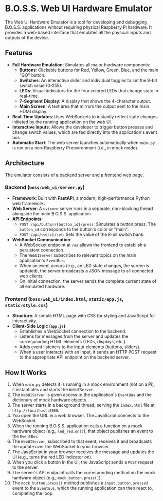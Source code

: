 # B.O.S.S. Web UI Hardware Emulator

The Web UI Hardware Emulator is a tool for developing and debugging B.O.S.S. applications without requiring physical Raspberry Pi hardware. It provides a web-based interface that emulates all the physical inputs and outputs of the device.

## Features

- **Full Hardware Emulation**: Simulates all major hardware components:
  - **Buttons**: Clickable buttons for Red, Yellow, Green, Blue, and the main "GO" button.
  - **Switches**: An interactive slider and individual toggles to set the 8-bit switch value (0-255).
  - **LEDs**: Visual indicators for the four colored LEDs that change state in real-time.
  - **7-Segment Display**: A display that shows the 4-character output.
  - **Main Screen**: A text area that mirrors the output sent to the main HDMI display.
- **Real-Time Updates**: Uses WebSockets to instantly reflect state changes initiated by the running application on the web UI.
- **Interactive Inputs**: Allows the developer to trigger button presses and change switch values, which are fed directly into the application's event bus.
- **Automatic Start**: The web server launches automatically when `main.py` is run on a non-Raspberry Pi environment (i.e., in mock mode).

## Architecture

The emulator consists of a backend server and a frontend web page.

### Backend (`boss/web_ui/server.py`)

- **Framework**: Built with **FastAPI**, a modern, high-performance Python web framework.
- **Web Server**: A `uvicorn` server runs in a separate, non-blocking thread alongside the main B.O.S.S. application.
- **API Endpoints**:
  - `POST /api/button/{button_id}/press`: Simulates a button press. The `button_id` corresponds to the button's color or "main".
  - `POST /api/switch/set`: Sets the value of the 8-bit switch bank.
- **WebSocket Communication**:
  - A WebSocket endpoint at `/ws` allows the frontend to establish a persistent connection.
  - The `WebUIServer` subscribes to relevant topics on the main application's `EventBus`.
  - When an event occurs (e.g., an LED state changes, the screen is updated), the server broadcasts a JSON message to all connected web clients.
  - On initial connection, the server sends the complete current state of all emulated hardware.

### Frontend (`boss/web_ui/index.html`, `static/app.js`, `static/style.css`)

- **Structure**: A simple HTML page with CSS for styling and JavaScript for interactivity.
- **Client-Side Logic (`app.js`)**:
  - Establishes a WebSocket connection to the backend.
  - Listens for messages from the server and updates the corresponding HTML elements (LEDs, displays, etc.).
  - Adds event listeners to the input elements (buttons, sliders).
  - When a user interacts with an input, it sends an HTTP POST request to the appropriate API endpoint on the backend server.

## How It Works

1.  When `main.py` detects it is running in a mock environment (not on a Pi), it instantiates and starts the `WebUIServer`.
2.  The `WebUIServer` is given access to the application's `EventBus` and the dictionary of mock hardware objects.
3.  The server starts in a background thread, serving the `index.html` file at `http://localhost:8000`.
4.  You open the URL in a web browser. The JavaScript connects to the WebSocket.
5.  When the running B.O.S.S. application calls a function on a mock hardware object (e.g., `led_red.on()`), that object publishes an event to the `EventBus`.
6.  The `WebUIServer`, subscribed to that event, receives it and broadcasts the update over the WebSocket to your browser.
7.  The JavaScript in your browser receives the message and updates the UI (e.g., turns the red LED indicator on).
8.  When you click a button in the UI, the JavaScript sends a `POST` request to the server.
9.  The server's API endpoint calls the corresponding method on the mock hardware object (e.g., `mock_button.press()`).
10. The `mock_button.press()` method publishes a `input.button.pressed` event to the `EventBus`, which the running application can then react to, completing the loop.